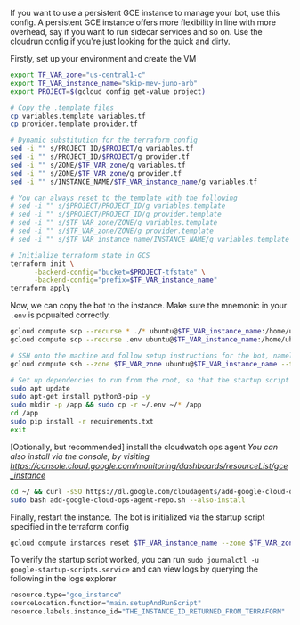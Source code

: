 If you want to use a persistent GCE instance to manage your bot, use this config. A persistent GCE instance offers more flexibility in line with more overhead, say if you want to run sidecar services and so on. Use the cloudrun config if you're just looking for the quick and dirty.

Firstly, set up your environment and create the VM

```bash
export TF_VAR_zone="us-central1-c"
export TF_VAR_instance_name="skip-mev-juno-arb"
export PROJECT=$(gcloud config get-value project)

# Copy the .template files
cp variables.template variables.tf
cp provider.template provider.tf

# Dynamic substitution for the terraform config
sed -i "" s/PROJECT_ID/$PROJECT/g variables.tf
sed -i "" s/PROJECT_ID/$PROJECT/g provider.tf
sed -i "" s/ZONE/$TF_VAR_zone/g variables.tf
sed -i "" s/ZONE/$TF_VAR_zone/g provider.tf
sed -i "" s/INSTANCE_NAME/$TF_VAR_instance_name/g variables.tf

# You can always reset to the template with the following
# sed -i "" s/$PROJECT/PROJECT_ID/g variables.template
# sed -i "" s/$PROJECT/PROJECT_ID/g provider.template
# sed -i "" s/$TF_VAR_zone/ZONE/g variables.template
# sed -i "" s/$TF_VAR_zone/ZONE/g provider.template
# sed -i "" s/$TF_VAR_instance_name/INSTANCE_NAME/g variables.template

# Initialize terraform state in GCS
terraform init \
      -backend-config="bucket=$PROJECT-tfstate" \
      -backend-config="prefix=$TF_VAR_instance_name"
terraform apply
```

Now, we can copy the bot to the instance. Make sure the mnemonic in your `.env` is popualted correctly.

```bash
gcloud compute scp --recurse * ./* ubuntu@$TF_VAR_instance_name:/home/ubuntu --zone $TF_VAR_zone
gcloud compute scp --recurse .env ubuntu@$TF_VAR_instance_name:/home/ubuntu --zone $TF_VAR_zone

# SSH onto the machine and follow setup instructions for the bot, namely
gcloud compute ssh --zone $TF_VAR_zone ubuntu@$TF_VAR_instance_name --tunnel-through-iap --project $PROJECT

# Set up dependencies to run from the root, so that the startup script can function
sudo apt update
sudo apt-get install python3-pip -y
sudo mkdir -p /app && sudo cp -r ~/.env ~/* /app
cd /app
sudo pip install -r requirements.txt
exit
```

[Optionally, but recommended] install the cloudwatch ops agent
*You can also install via the console, by visiting https://console.cloud.google.com/monitoring/dashboards/resourceList/gce_instance*

```bash
cd ~/ && curl -sSO https://dl.google.com/cloudagents/add-google-cloud-ops-agent-repo.sh
sudo bash add-google-cloud-ops-agent-repo.sh --also-install
```

Finally, restart the instance. The bot is initialized via the startup script specified in the terraform config

```bash
gcloud compute instances reset $TF_VAR_instance_name --zone $TF_VAR_zone
```

To verify the startup script worked, you can run `sudo journalctl -u google-startup-scripts.service` and can view logs by querying the following in the logs explorer

```bash
resource.type="gce_instance"
sourceLocation.function="main.setupAndRunScript"
resource.labels.instance_id="THE_INSTANCE_ID_RETURNED_FROM_TERRAFORM"
```